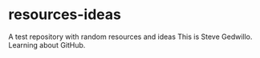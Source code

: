 # resources-ideas
A test repository with random resources and ideas
This is Steve Gedwillo.  Learning about GitHub.
